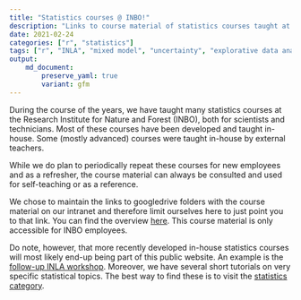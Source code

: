 ```yaml
---
title: "Statistics courses @ INBO!"
description: "Links to course material of statistics courses taught at INBO (only accessible for INBO employees)"
date: 2021-02-24
categories: ["r", "statistics"]
tags: ["r", "INLA", "mixed model", "uncertainty", "explorative data analysis", "analysis of variance", "generalized linear regression", "multivariate statistics"]
output: 
    md_document:
        preserve_yaml: true
        variant: gfm
---
```


During the course of the years, we have taught many statistics courses at the Research Institute for Nature and Forest (INBO), both for scientists and technicians.
Most of these courses have been developed and taught in-house.
Some (mostly advanced) courses were taught in-house by external teachers.

While we do plan to periodically repeat these courses for new employees and as a refresher, the course material can always be consulted and used for self-teaching or as a reference.

We chose to maintain the links to googledrive folders with the course material on our intranet and therefore limit ourselves here to just point you to that link.
You can find the overview [here](https://sites.google.com/a/inbo.be/intranet/ondersteuning/onderzoek/bmk/lessenreeks-en-tutorials).
This course material is only accessible for INBO employees.

Do note, however, that more recently developed in-house statistics courses will most likely end-up being part of this public website.
An example is the [follow-up INLA workshop](https://inbo.github.io/tutorials/tutorials/r_inla/).
Moreover, we have several short tutorials on very specific statistical topics.
The best way to find these is to visit the [statistics category](https://inbo.github.io/tutorials/categories/statistics/).

